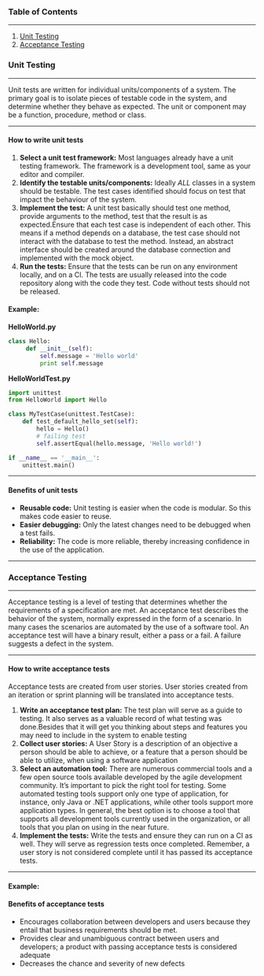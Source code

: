 ### Table of Contents
***
1. [Unit Testing](#unit-testing)
2. [Acceptance Testing](#acceptance-testing)

### Unit Testing
***
Unit tests are written for individual units/components of a system. The primary goal is to isolate pieces of testable code in the system, and determine whether they behave as expected. The unit or component may be a function, procedure, method or class. 
***
#### How to write unit tests
1. **Select a unit test framework:** Most languages already have a unit testing framework. The framework is a development tool, same as your editor and compiler. 
2. **Identify the testable units/components:** Ideally _ALL_ classes in a system should be testable. The test cases identified should focus on test that impact the behaviour of the system. 
3. **Implement the test:** A unit test basically should test one method, provide arguments to the method, test that the result is as expected.Ensure that each test case is independent of each other. This means if a method depends on a database, the test case should not interact with the database to test the method. Instead, an abstract interface should be created around the database connection and implemented with the mock object.
4. **Run the tests:** Ensure that the tests can be run on any environment locally, and on a CI. The tests are usually released into the code repository along with the code they test. Code without tests should not be released.

#### Example:

**HelloWorld.py**

```python
class Hello:
     def __init__(self):
         self.message = 'Hello world'
         print self.message
```

**HelloWorldTest.py**

```python
import unittest
from HelloWorld import Hello

class MyTestCase(unittest.TestCase):
    def test_default_hello_set(self):
        hello = Hello()
        # failing test
        self.assertEqual(hello.message, 'Hello world!')

if __name__ == '__main__':
    unittest.main()
```
*** 
#### Benefits of unit tests
* **Reusable code:** Unit testing is easier when the code is modular. So this makes code easier to reuse.
* **Easier debugging:** Only the latest changes need to be debugged when a test fails.
* **Reliability:** The code is more reliable, thereby increasing confidence in the use of the application.
***
### Acceptance Testing
***
Acceptance testing is a level of testing that determines whether the requirements of a specification are met. An acceptance test describes the behavior of the system, normally expressed in the form of a scenario. In many cases the scenarios are automated by the use of a software tool. An acceptance test will have a binary result, either a pass or a fail. A failure suggests a defect in the system.
***
#### How to write acceptance tests
Acceptance tests are created from user stories. User stories created from an iteration or sprint planning will be translated into acceptance tests.
1. **Write an acceptance test plan:** The test plan will serve as a guide to testing. It also serves as a valuable record of what testing was done.Besides that it will get you thinking about steps and features you may need to include in the system to enable testing
2. **Collect user stories:** A User Story is a description of an objective a person should be able to achieve, or a feature that a person should be able to utilize, when using a software application
3. **Select an automation tool:** There are numerous commercial tools and a few open source tools available developed by the agile development community. It’s important to pick the right tool for testing. Some automated testing tools support only one type of application, for instance, only Java or .NET applications, while other tools support more application types. In general, the best option is to choose a tool that supports all development tools currently used in the organization, or all tools that you plan on using in the near future.
4. **Implement the tests:** Write the tests and ensure they can run on a CI as well. They will serve as regression tests once completed. Remember, a user story is not considered complete until it has passed its acceptance tests.
***
#### Example:

#### Benefits of acceptance tests
* Encourages collaboration between developers and users because they entail that business requirements should be met.
* Provides clear and unambiguous contract between users and developers; a product with passing acceptance tests is considered adequate
* Decreases the chance and severity of new defects
